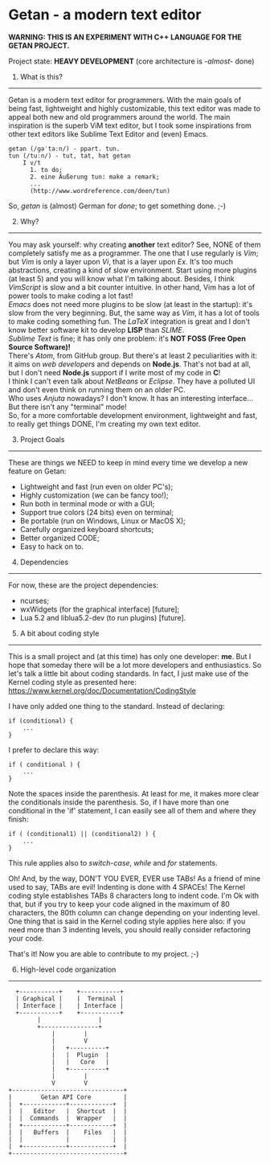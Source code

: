 Getan - a modern text editor
============================

**WARNING: THIS IS AN EXPERIMENT WITH C++ LANGUAGE FOR THE GETAN PROJECT.**

Project state: **HEAVY DEVELOPMENT** (core architecture is *-almost-* done)

1. What is this?
----------------
Getan is a modern text editor for programmers. With the main goals of being
fast, lightweight and highly customizable, this text editor was made to appeal
both new and old programmers around the world. The main inspiration is the
superb ViM text editor, but I took some inspirations from other text editors
like Sublime Text Editor and (even) Emacs.

    getan (/ɡəˈtaːn/) - ppart. tun.
    tun (/tuːn/) - tut, tat, hat getan
        I v/t
          1. to do;
          2. eine Äußerung tun: make a remark;
          ...
          (http://www.wordreference.com/deen/tun)

So, *getan* is (almost) German for *done*; to get something done. ;-)

2. Why?
-------
You may ask yourself: why creating **another** text editor? See, NONE of them
completely satisfy me as a programmer. The one that I use regularly is *Vim*;
but *Vim* is only a layer upon *Vi*, that is a layer upon *Ex*. It's too much
abstractions, creating a kind of slow environment. Start using more plugins (at
least 5) and you will know what I'm talking about. Besides, I think *VimScript*
is slow and a bit counter intuitive. In other hand, Vim has a lot of power tools
to make coding a lot fast!<br />
*Emacs* does not need more plugins to be slow (at least in the startup): it's
slow from the very beginning. But, the same way as *Vim*, it has a lot of tools
to make coding something fun. The *LaTeX* integration is great and I don't know
better software kit to develop **LISP** than *SLIME*.<br />
*Sublime Text* is fine; it has only one problem: it's **NOT FOSS (Free Open
Source Software)!**<br />
There's *Atom*, from GitHub group. But there's at least 2 peculiarities with it:
it aims on *web developers* and depends on **Node.js**. That's not bad at all,
but I don't need **Node.js** support if I write most of my code in **C**!<br />
I think I can't even talk about *NetBeans* or *Eclipse*. They have a polluted UI
and don't even think on running them on an older PC.<br />
Who uses *Anjuta* nowadays? I don't know. It has an interesting interface... But
there isn't any "terminal" mode!<br />
So, for a more comfortable development environment, lightweight and fast, to
really get things DONE, I'm creating my own text editor.

3. Project Goals
----------------
These are things we NEED to keep in mind every time we develop a new feature on
Getan:
  - Lightweight and fast (run even on older PC's);
  - Highly customization (we can be fancy too!);
  - Run both in terminal mode or with a GUI;
  - Support true colors (24 bits) even on terminal;
  - Be portable (run on Windows, Linux or MacOS X);
  - Carefully organized keyboard shortcuts;
  - Better organized CODE;
  - Easy to hack on to.

4. Dependencies
---------------
For now, these are the project dependencies:
  - ncurses;
  - wxWidgets (for the graphical interface) [future];
  - Lua 5.2 and liblua5.2-dev (to run plugins) [future].

5. A bit about coding style
---------------------------
This is a small project and (at this time) has only one developer: **me**. But
I hope that someday there will be a lot more developers and enthusiastics. So
let's talk a little bit about coding standards.
In fact, I just make use of the Kernel coding style as presented here:
<https://www.kernel.org/doc/Documentation/CodingStyle>

I have only added one thing to the standard. Instead of declaring:

    if (conditional) {
        ...
    }

I prefer to declare this way:

    if ( conditional ) {
        ...
    }

Note the spaces inside the parenthesis. At least for me, it makes more clear the
conditionals inside the parenthesis. So, if I have more than one conditional in
the 'if' statement, I can easily see all of them and where they finish:

    if ( (conditional1) || (conditional2) ) {
        ...
    }

This rule applies also to *switch-case*, *while* and *for* statements.

Oh! And, by the way, DON'T YOU EVER, EVER use TABs! As a friend of mine used to
say, TABs are evil! Indenting is done with 4 SPACEs! The Kernel coding style
establishes TABs 8 characters long to indent code. I'm Ok with that, but if
you try to keep your code aligned in the maximum of 80 characters, the 80th
column can change depending on your indenting level. One thing that is said
in the Kernel coding style applies here also: if you need more than 3 indenting
levels, you should really consider refactoring your code.

That's it! Now you are able to contribute to my project. ;-)

6. High-level code organization
-------------------------------

      +-----------+    +-----------+
      | Graphical |    |  Terminal |
      | Interface |    | Interface |
      +-----------+    +-----------+
            |                |
            +----------------+
                |        |
                |        V
                |   +----------+
                |   |  Plugin  |
                |   |   Core   |
                |   +----------+
                |        |
                V        V
    +-------------------------------+
    |        Getan API Core         |
    |  +------------+------------+  |
    |  |   Editor   |  Shortcut  |  |
    |  |  Commands  |  Wrapper   |  |
    |  +------------+------------+  |
    |  |   Buffers  |    Files   |  |
    |  |            |            |  |
    |  +------------+------------+  |
    +-------------------------------+

